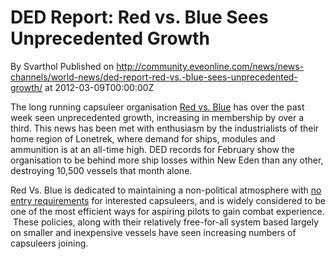 # DED Report: Red vs. Blue Sees Unprecedented Growth
By Svarthol
Published on http://community.eveonline.com/news/news-channels/world-news/ded-report-red-vs.-blue-sees-unprecedented-growth/ at 2012-03-09T00:00:00Z

The long running capsuleer organisation [Red vs. Blue](https://forums.eveonline.com/default.aspx?g=posts&t=6408&find=unread) has over the past week seen unprecedented growth, increasing in membership by over a third. This news has been met with enthusiasm by the industrialists of their home region of Lonetrek, where demand for ships, modules and ammunition is at an all-time high. DED records for February show the organisation to be behind more ship losses within New Eden than any other, destroying 10,500 vessels that month alone.

Red Vs. Blue is dedicated to maintaining a non-political atmosphere with [no entry requirements](https://forums.eveonline.com/default.aspx?g=posts&t=6408) for interested capsuleers, and is widely considered to be one of the most efficient ways for aspiring pilots to gain combat experience. &nbsp;These policies, along with their relatively free-for-all system based largely on smaller and inexpensive vessels have seen increasing numbers of capsuleers joining.

